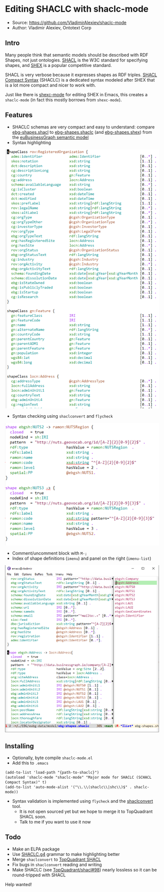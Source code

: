# Editing SHACLC with shaclc-mode

- Source: https://github.com/VladimirAlexiev/shaclc-mode
- Author: Vladimir Alexiev, Ontotext Corp

## Intro

Many people think that semantic models should be described with RDF Shapes, not just ontologies.
[SHACL](https://www.w3.org/TR/shacl/) is the W3C standard for specifying shapes, and [SHEX](http://shex.io/) is a popular competitive standard.

SHACL is very verbose because it expresses shapes as RDF triples.
[SHACL Compact Syntax](https://w3c.github.io/shacl/shacl-compact-syntax/) (SHACLC) is a dedicated syntax modeled after SHEX that is a lot more compact and nicer to work with.

Just like there is [shexc-mode](https://github.com/ericprud/shexc-mode-for-emacs) for editing SHEX in Emacs,
this creates a `shaclc-mode` (in fact this mostly borrows from `shexc-mode`).

## Features

- SHACLC schemas are very compact and easy to understand: compare [ebg-shapes.shacl](https://github.com/euBusinessGraph/eubg-data/blob/master/model/ebg-shapes.shacl) to [ebg-shapes.shaclc](https://github.com/euBusinessGraph/eubg-data/blob/master/model/ebg-shapes.shaclc) (and [ebg-shapes.shex](https://github.com/euBusinessGraph/eubg-data/blob/master/model/ebg-shapes.shex)) from the [euBusinessGraph semantic model](https://github.com/euBusinessGraph/eubg-data/tree/master/model)
- Syntax highlighting

![](shaclc-schema.png)

- Syntax checking using `shaclconvert` and `flycheck`

![](shaclc-flyCheck-validation.png)

- Comment/uncomment block with `M-;`
- Index of shape definitions (`imenu`) and panel on the right (`imenu-list`)

![](shaclc-imenuList.png)

## Installing

- Optionally, byte compile `shaclc-mode.el`
- Add this to `.emacs`

```elisp
(add-to-list 'load-path "{path-to-shaclc}")
(autoload 'shaclc-mode "shaclc-mode" "Major mode for SHACLC (SCHACL Compact Syntax)" t)
(add-to-list 'auto-mode-alist '("\\.\\(shaclc\\|shc\\)$" . shaclc-mode))
```

- Syntax validation is implemented using `flycheck` and the [shaclconvert](https://gitlab.ontotext.com/yasen.marinov/shaclconvert) tool.
  - It is not open sourced yet but we hope to merge it to TopQuadrant SHACL soon.
  - Talk to me if you want to use it now

## Todo

- Make an ELPA package
- Use [SHACLC.g4](https://github.com/w3c/shacl/blob/master/shacl-compact-syntax/SHACLC.g4) grammar to make highlighting better
- Merge `shaclconvert` to [TopQuadrant SHACL](https://github.com/TopQuadrant/shacl/)
- Fix bugs in `shaclconvert` reading and writing
- Make SHACLC (see [TopQuadrant/shacl#98](https://github.com/TopQuadrant/shacl/issues/98)) nearly lossless so it can be round-tripped with SHACL

Help wanted!

